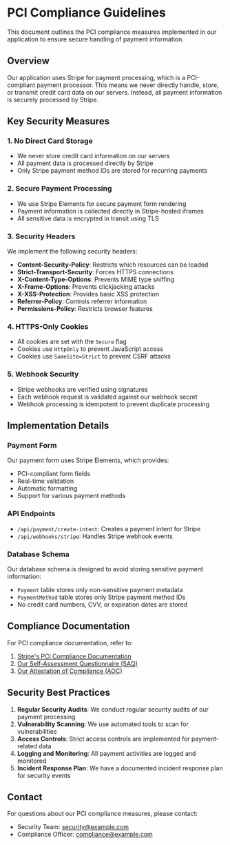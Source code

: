 # PCI Compliance Guidelines

This document outlines the PCI compliance measures implemented in our application to ensure secure handling of payment information.

## Overview

Our application uses Stripe for payment processing, which is a PCI-compliant payment processor. This means we never directly handle, store, or transmit credit card data on our servers. Instead, all payment information is securely processed by Stripe.

## Key Security Measures

### 1. No Direct Card Storage

- We never store credit card information on our servers
- All payment data is processed directly by Stripe
- Only Stripe payment method IDs are stored for recurring payments

### 2. Secure Payment Processing

- We use Stripe Elements for secure payment form rendering
- Payment information is collected directly in Stripe-hosted iframes
- All sensitive data is encrypted in transit using TLS

### 3. Security Headers

We implement the following security headers:

- **Content-Security-Policy**: Restricts which resources can be loaded
- **Strict-Transport-Security**: Forces HTTPS connections
- **X-Content-Type-Options**: Prevents MIME type sniffing
- **X-Frame-Options**: Prevents clickjacking attacks
- **X-XSS-Protection**: Provides basic XSS protection
- **Referrer-Policy**: Controls referrer information
- **Permissions-Policy**: Restricts browser features

### 4. HTTPS-Only Cookies

- All cookies are set with the `Secure` flag
- Cookies use `HttpOnly` to prevent JavaScript access
- Cookies use `SameSite=Strict` to prevent CSRF attacks

### 5. Webhook Security

- Stripe webhooks are verified using signatures
- Each webhook request is validated against our webhook secret
- Webhook processing is idempotent to prevent duplicate processing

## Implementation Details

### Payment Form

Our payment form uses Stripe Elements, which provides:

- PCI-compliant form fields
- Real-time validation
- Automatic formatting
- Support for various payment methods

### API Endpoints

- `/api/payment/create-intent`: Creates a payment intent for Stripe
- `/api/webhooks/stripe`: Handles Stripe webhook events

### Database Schema

Our database schema is designed to avoid storing sensitive payment information:

- `Payment` table stores only non-sensitive payment metadata
- `PaymentMethod` table stores only Stripe payment method IDs
- No credit card numbers, CVV, or expiration dates are stored

## Compliance Documentation

For PCI compliance documentation, refer to:

1. [Stripe's PCI Compliance Documentation](https://stripe.com/docs/security#pci-documentation)
2. [Our Self-Assessment Questionnaire (SAQ)](link-to-saq)
3. [Our Attestation of Compliance (AOC)](link-to-aoc)

## Security Best Practices

1. **Regular Security Audits**: We conduct regular security audits of our payment processing
2. **Vulnerability Scanning**: We use automated tools to scan for vulnerabilities
3. **Access Controls**: Strict access controls are implemented for payment-related data
4. **Logging and Monitoring**: All payment activities are logged and monitored
5. **Incident Response Plan**: We have a documented incident response plan for security events

## Contact

For questions about our PCI compliance measures, please contact:

- Security Team: security@example.com
- Compliance Officer: compliance@example.com 